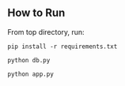 ## How to Run
From top directory, run:

`pip install -r requirements.txt`

`python db.py`

`python app.py`
